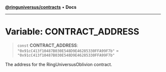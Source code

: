 [**@ringuniversus/contracts**](../../../README.md) • **Docs**

---

# Variable: CONTRACT_ADDRESS

> `const` **CONTRACT_ADDRESS**: `"0x91cC413f10487B030E548D9E46285330FFA99F7b"` = `"0x91cC413f10487B030E548D9E46285330FFA99F7b"`

The address for the RingUniversusOblivion contract.
